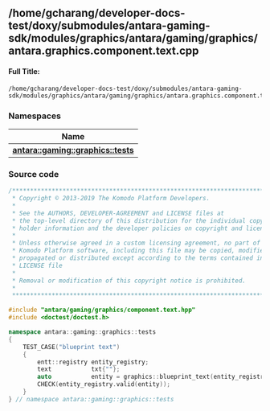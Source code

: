 

## /home/gcharang/developer-docs-test/doxy/submodules/antara-gaming-sdk/modules/graphics/antara/gaming/graphics/antara.graphics.component.text.cpp

#### Full Title:
```
/home/gcharang/developer-docs-test/doxy/submodules/antara-gaming-sdk/modules/graphics/antara/gaming/graphics/antara.graphics.component.text.cpp
```







### Namespaces

| Name           |
| -------------- |
| **[antara::gaming::graphics::tests](Namespaces/namespaceantara_1_1gaming_1_1graphics_1_1tests.md)**  |
















### Source code

```cpp
/******************************************************************************
 * Copyright © 2013-2019 The Komodo Platform Developers.                      *
 *                                                                            *
 * See the AUTHORS, DEVELOPER-AGREEMENT and LICENSE files at                  *
 * the top-level directory of this distribution for the individual copyright  *
 * holder information and the developer policies on copyright and licensing.  *
 *                                                                            *
 * Unless otherwise agreed in a custom licensing agreement, no part of the    *
 * Komodo Platform software, including this file may be copied, modified,     *
 * propagated or distributed except according to the terms contained in the   *
 * LICENSE file                                                               *
 *                                                                            *
 * Removal or modification of this copyright notice is prohibited.            *
 *                                                                            *
 ******************************************************************************/

#include "antara/gaming/graphics/component.text.hpp"
#include <doctest/doctest.h>

namespace antara::gaming::graphics::tests
{
    TEST_CASE("blueprint text")
    {
        entt::registry entity_registry;
        text           txt{""};
        auto           entity = graphics::blueprint_text(entity_registry, txt);
        CHECK(entity_registry.valid(entity));
    }
} // namespace antara::gaming::graphics::tests
```




